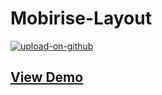 # Mobirise-Layout
<a href="https://agitated-chandrasekhar-f57c39.netlify.com/"><img src="https://preview.ibb.co/bOsNCf/upload-on-github.jpg" alt="upload-on-github" border="0">
<h2>View Demo</h2>
</a>
